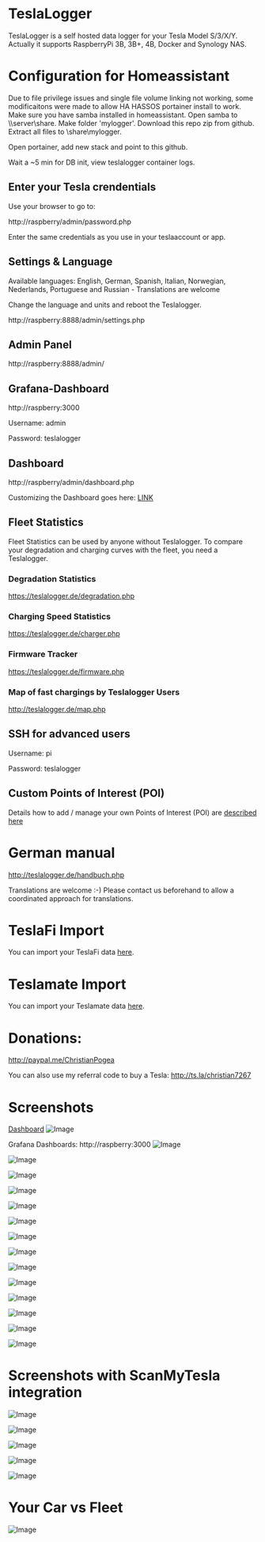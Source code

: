 # TeslaLogger

TeslaLogger is a self hosted data logger for your Tesla Model S/3/X/Y. Actually it supports RaspberryPi 3B, 3B+, 4B, Docker and Synology NAS.

# Configuration for Homeassistant
Due to file privilege issues and single file volume linking not working, some modificaitons were made to allow HA HASSOS portainer install to work.  Make sure you have samba installed in homeassistant.  Open samba to \\\\server\share.  Make folder 'mylogger'.  Download this repo zip from github.  Extract all files to \share\mylogger\.

Open portainer, add new stack and point to this github.

Wait a ~5 min for DB init, view teslalogger container logs.

## Enter your Tesla crendentials
Use your browser to go to:

http://raspberry/admin/password.php

Enter the same credentials as you use in your teslaaccount or app.

## Settings & Language
Available languages: English, German, Spanish, Italian, Norwegian, Nederlands, Portuguese and Russian - Translations are welcome

Change the language and units and reboot the Teslalogger.

http://raspberry:8888/admin/settings.php

## Admin Panel
http://raspberry:8888/admin/

## Grafana-Dashboard
http://raspberry:3000

Username: admin

Password: teslalogger

## Dashboard
http://raspberry/admin/dashboard.php

Customizing the Dashboard goes here: [LINK](dashboard.md)

## Fleet Statistics
Fleet Statistics can be used by anyone without Teslalogger. To compare your degradation and charging curves with the fleet, you need a Teslalogger.

### Degradation Statistics
https://teslalogger.de/degradation.php

### Charging Speed Statistics
https://teslalogger.de/charger.php

### Firmware Tracker
https://teslalogger.de/firmware.php

### Map of fast chargings by Teslalogger Users
http://teslalogger.de/map.php

## SSH for advanced users

Username: pi

Password: teslalogger

## Custom Points of Interest (POI)

Details how to add / manage your own Points of Interest (POI) are [described here](TeslaLogger/Geofence.md)

# German manual
http://teslalogger.de/handbuch.php

Translations are welcome :-)
Please contact us beforehand to allow a coordinated approach for translations.

# TeslaFi Import
You can import your TeslaFi data [here](TeslaFi-Import/README.md).

# Teslamate Import
You can import your Teslamate data [here](Teslamate-Import/README.md).

# Donations:
http://paypal.me/ChristianPogea

You can also use my referral code to buy a Tesla:
http://ts.la/christian7267

# Screenshots
 [Dashboard](dashboard.md)
![Image](https://raw.githubusercontent.com/bassmaster187/TeslaLogger/master/TeslaLogger/screenshots/Dashboard.PNG)

Grafana Dashboards: http://raspberry:3000
![Image](https://raw.githubusercontent.com/bassmaster187/TeslaLogger/master/TeslaLogger/screenshots/verbrauch_en.png)

![Image](https://raw.githubusercontent.com/bassmaster187/TeslaLogger/master/TeslaLogger/screenshots/trip_en.png)

![Image](https://raw.githubusercontent.com/bassmaster187/TeslaLogger/master/TeslaLogger/screenshots/laden_en.png)

![Image](https://raw.githubusercontent.com/bassmaster187/TeslaLogger/master/TeslaLogger/screenshots/ladehistorie_en.png)

![Image](https://raw.githubusercontent.com/bassmaster187/TeslaLogger/master/TeslaLogger/screenshots/ladestatistik_en.png)

![Image](https://raw.githubusercontent.com/bassmaster187/TeslaLogger/master/TeslaLogger/screenshots/akkutrips_en.png)

![Image](https://raw.githubusercontent.com/bassmaster187/TeslaLogger/master/TeslaLogger/screenshots/degradation_en.png)

![Image](https://raw.githubusercontent.com/bassmaster187/TeslaLogger/master/TeslaLogger/screenshots/SOCladestatistik_en.png)

![Image](https://raw.githubusercontent.com/bassmaster187/TeslaLogger/master/TeslaLogger/screenshots/vampirdrain_en.png)

![Image](https://raw.githubusercontent.com/bassmaster187/TeslaLogger/master/TeslaLogger/screenshots/vampirdrain_month_en.png)

![Image](https://raw.githubusercontent.com/bassmaster187/TeslaLogger/master/TeslaLogger/screenshots/visited.PNG)

![Image](https://raw.githubusercontent.com/bassmaster187/TeslaLogger/master/TeslaLogger/screenshots/Trip-Monatsstatistik.PNG)

![Image](https://raw.githubusercontent.com/bassmaster187/TeslaLogger/master/TeslaLogger/screenshots/geofence_edit.png)

![Image](https://raw.githubusercontent.com/bassmaster187/TeslaLogger/master/TeslaLogger/screenshots/timeline.png)

# Screenshots with ScanMyTesla integration #

![Image](https://raw.githubusercontent.com/bassmaster187/TeslaLogger/master/TeslaLogger/screenshots/Zellspannungen_ScanMyTesla.png)

![Image](https://raw.githubusercontent.com/bassmaster187/TeslaLogger/master/TeslaLogger/screenshots/HVAC-ScanMyTesla.png)

![Image](https://raw.githubusercontent.com/bassmaster187/TeslaLogger/master/TeslaLogger/screenshots/verbrauch-ScanMyTesla.png)

![Image](https://raw.githubusercontent.com/bassmaster187/TeslaLogger/master/TeslaLogger/screenshots/performance-ScanMyTesla.png)

![Image](https://raw.githubusercontent.com/bassmaster187/TeslaLogger/master/TeslaLogger/screenshots/Zelltemperaturen.PNG)

# Your Car vs Fleet #
![Image](https://raw.githubusercontent.com/bassmaster187/TeslaLogger/master/TeslaLogger/screenshots/MyDegradationVsFleet.PNG)
